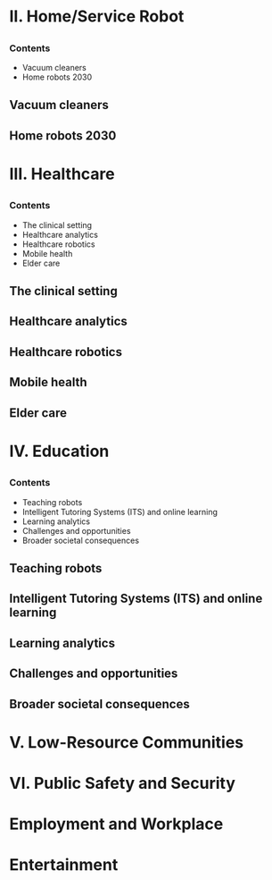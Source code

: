 
# II. Home/Service Robot

##

### Contents

+ Vacuum cleaners
+ Home robots 2030

## Vacuum cleaners
## Home robots 2030



# III. Healthcare

## 

### Contents

+ The clinical setting
+ Healthcare analytics
+ Healthcare robotics
+ Mobile health
+ Elder care

## The clinical setting
## Healthcare analytics
## Healthcare robotics
## Mobile health
## Elder care

# IV. Education

##

### Contents

+ Teaching robots
+ Intelligent Tutoring Systems (ITS) and online learning
+ Learning analytics
+ Challenges and opportunities
+ Broader societal consequences

## Teaching robots
## Intelligent Tutoring Systems (ITS) and online learning
## Learning analytics
## Challenges and opportunities
## Broader societal consequences

# V. Low-Resource Communities

# VI. Public Safety and Security

# Employment and Workplace

# Entertainment





